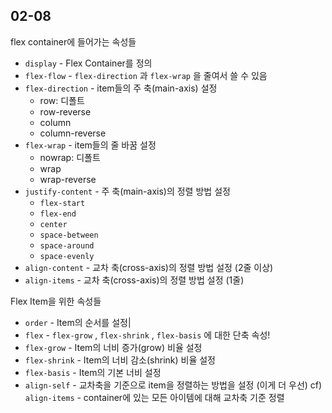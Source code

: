 ## 02-08

flex container에 들어가는 속성들

- `display` - Flex Container를 정의
- `flex-flow` - `flex-direction` 과 `flex-wrap` 을 줄여서 쓸 수 있음
- `flex-direction` - item들의 주 축(main-axis) 설정
  - row: 디폴트
  - row-reverse
  - column
  - column-reverse
- `flex-wrap` - item들의 줄 바꿈 설정
  - nowrap: 디폴트
  - wrap
  - wrap-reverse
- `justify-content` - 주 축(main-axis)의 정렬  방법 설정
  - `flex-start`
  - `flex-end`
  - `center`
  - `space-between`
  - `space-around`
  - `space-evenly`
- `align-content` - 교차 축(cross-axis)의 정렬 방법 설정 (2줄 이상)
- `align-items` - 교차 축(cross-axis)의 정렬 방법 설정 (1줄)



Flex Item을 위한 속성들

- `order` - Item의 순서를 설정|
- `flex` - `flex-grow` , `flex-shrink` , `flex-basis` 에 대한 단축 속성!
- `flex-grow` - Item의 너비 증가(grow) 비율 설정
- `flex-shrink` - Item의 너비 감소(shrink) 비율 설정
- `flex-basis` - Item의 기본 너비 설정
- `align-self` - 교차축을 기준으로 item을 정렬하는 방법을 설정 (이게 더 우선)
  cf) `align-items` - container에 있는 모든 아이템에 대해 교차축 기준 정렬
